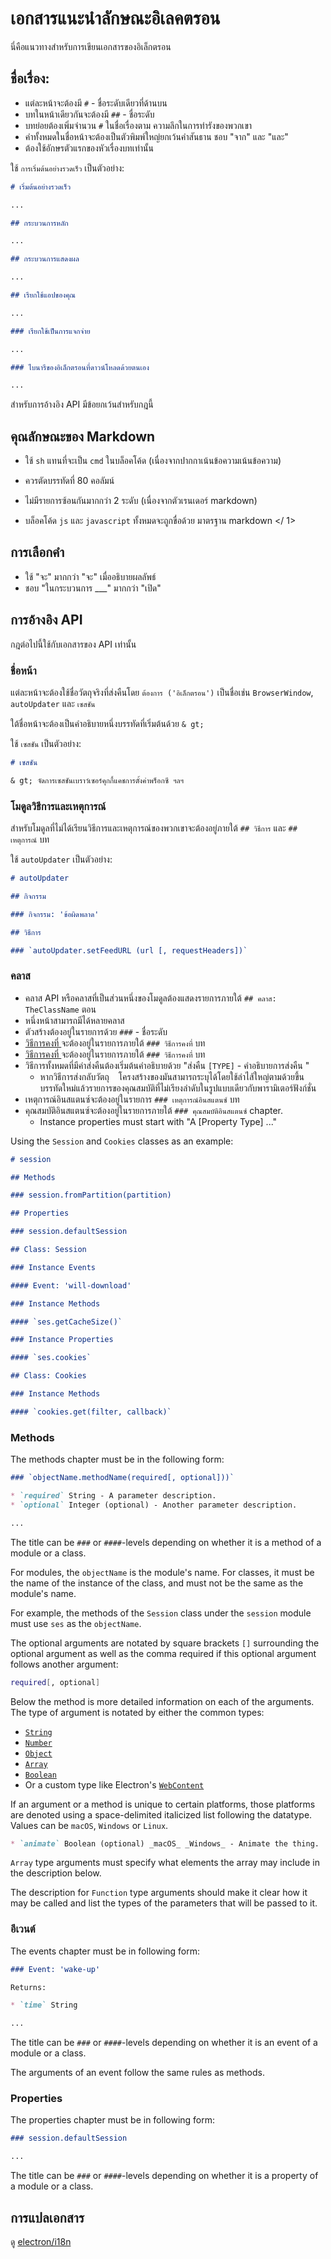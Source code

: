 # เอกสารแนะนำลักษณะอิเลคตรอน

นี่คือแนวทางสำหรับการเขียนเอกสารของอิเล็กตรอน

## ชื่อเรื่อง:

* แต่ละหน้าจะต้องมี ` # ` - ชื่อระดับเดียวที่ด้านบน
* บทในหน้าเดียวกันจะต้องมี ` ## ` - ชื่อระดับ
* บทย่อยต้องเพิ่มจำนวน ` # ` ในชื่อเรื่องตาม ความลึกในการทำรังของพวกเขา
* คำทั้งหมดในชื่อหน้าจะต้องเป็นตัวพิมพ์ใหญ่ยกเว้นคำสันธาน ชอบ "จาก" และ "และ"
* ต้องใช้อักษรตัวแรกของหัวเรื่องบทเท่านั้น

ใช้ ` การเริ่มต้นอย่างรวดเร็ว ` เป็นตัวอย่าง:

```markdown
# เริ่มต้นอย่างรวดเร็ว

...

## กระบวนการหลัก

...

## กระบวนการแสดงผล

...

## เรียกใช้แอปของคุณ

...

### เรียกใช้เป็นการแจกจ่าย

...

### ไบนารีของอิเล็กตรอนที่ดาวน์โหลดด้วยตนเอง

...
```

สำหรับการอ้างอิง API มีข้อยกเว้นสำหรับกฎนี้

## คุณลักษณะของ Markdown

* ใช้ ` sh ` แทนที่จะเป็น ` cmd ` ในบล็อคโค้ด (เนื่องจากปากกาเน้นข้อความเน้นข้อความ)
* ควรตัดบรรทัดที่ 80 คอลัมน์
* ไม่มีรายการซ้อนกันมากกว่า 2 ระดับ (เนื่องจากตัวเรนเดอร์ markdown)
* บล็อคโค้ด ` js ` และ ` javascript ` ทั้งหมดจะถูกขื่อด้วย  มาตรฐาน markdown </ 1></li> </ul> 
  
  ## การเลือกคำ
  
  * ใช้ "จะ" มากกว่า "จะ" เมื่ออธิบายผลลัพธ์
  * ชอบ "ในกระบวนการ ___" มากกว่า "เปิด"
  
  ## การอ้างอิง API
  
  กฎต่อไปนี้ใช้กับเอกสารของ API เท่านั้น
  
  ### ชื่อหน้า
  
  แต่ละหน้าจะต้องใช้ชื่อวัตถุจริงที่ส่งคืนโดย ` ต้องการ ('อิเล็กตรอน') ` เป็นชื่อเช่น ` BrowserWindow `, ` autoUpdater ` และ ` เซสชัน `
  
  ใต้ชื่อหน้าจะต้องเป็นคำอธิบายหนึ่งบรรทัดที่เริ่มต้นด้วย ` & gt; `
  
  ใช้ ` เซสชัน ` เป็นตัวอย่าง:
  
  ```markdown
  # เซสชัน
  
  & gt; จัดการเซสชันเบราว์เซอร์คุกกี้แคชการตั้งค่าพร็อกซี ฯลฯ
  ```
  
  ### โมดูลวิธีการและเหตุการณ์
  
  สำหรับโมดูลที่ไม่ได้เรียนวิธีการและเหตุการณ์ของพวกเขาจะต้องอยู่ภายใต้ ` ## วิธีการ ` และ ` ## เหตุการณ์ ` บท
  
  ใช้ ` autoUpdater ` เป็นตัวอย่าง:
  
  ```markdown
  # autoUpdater
  
  ## กิจกรรม
  
  ### กิจกรรม: 'ข้อผิดพลาด'
  
  ## วิธีการ
  
  ### `autoUpdater.setFeedURL (url [, requestHeaders])`
  ```
  
  ### คลาส
  
  * คลาส API หรือคลาสที่เป็นส่วนหนึ่งของโมดูลต้องแสดงรายการภายใต้ ` ## คลาส: TheClassName ` ตอน
  * หนึ่งหน้าสามารถมีได้หลายคลาส
  * ตัวสร้างต้องอยู่ในรายการด้วย ` ### ` - ชื่อระดับ
  * [ วิธีการคงที่ ](https://developer.mozilla.org/en-US/docs/Web/JavaScript/Reference/Classes/static) จะต้องอยู่ในรายการภายใต้ ` ### วิธีการคงที่ ` บท
  * [ วิธีการคงที่ ](https://developer.mozilla.org/en-US/docs/Web/JavaScript/Reference/Classes#Prototype_methods) จะต้องอยู่ในรายการภายใต้ ` ### วิธีการคงที่ ` บท
  * วิธีการทั้งหมดที่มีค่าส่งคืนต้องเริ่มต้นคำอธิบายด้วย "ส่งคืน `[TYPE]` - คำอธิบายการส่งคืน " 
    * หากวิธีการส่งกลับวัตถุ ` ` โครงสร้างของมันสามารถระบุได้โดยใช้ลำไส้ใหญ่ตามด้วยขึ้นบรรทัดใหม่แล้วรายการของคุณสมบัติที่ไม่เรียงลำดับในรูปแบบเดียวกับพารามิเตอร์ฟังก์ชั่น
  * เหตุการณ์อินสแตนซ์จะต้องอยู่ในรายการ ` ### เหตุการณ์อินสแตนซ์ ` บท
  * คุณสมบัติอินสแตนซ์จะต้องอยู่ในรายการภายใต้ `### คุณสมบัติอินสแตนซ์` chapter. 
    * Instance properties must start with "A [Property Type] ..."
  
  Using the `Session` and `Cookies` classes as an example:
  
  ```markdown
  # session
  
  ## Methods
  
  ### session.fromPartition(partition)
  
  ## Properties
  
  ### session.defaultSession
  
  ## Class: Session
  
  ### Instance Events
  
  #### Event: 'will-download'
  
  ### Instance Methods
  
  #### `ses.getCacheSize()`
  
  ### Instance Properties
  
  #### `ses.cookies`
  
  ## Class: Cookies
  
  ### Instance Methods
  
  #### `cookies.get(filter, callback)`
  ```
  
  ### Methods
  
  The methods chapter must be in the following form:
  
  ```markdown
  ### `objectName.methodName(required[, optional]))`
  
  * `required` String - A parameter description.
  * `optional` Integer (optional) - Another parameter description.
  
  ...
  ```
  
  The title can be `###` or `####`-levels depending on whether it is a method of a module or a class.
  
  For modules, the `objectName` is the module's name. For classes, it must be the name of the instance of the class, and must not be the same as the module's name.
  
  For example, the methods of the `Session` class under the `session` module must use `ses` as the `objectName`.
  
  The optional arguments are notated by square brackets `[]` surrounding the optional argument as well as the comma required if this optional argument follows another argument:
  
  ```sh
  required[, optional]
  ```
  
  Below the method is more detailed information on each of the arguments. The type of argument is notated by either the common types:
  
  * [`String`](https://developer.mozilla.org/en-US/docs/Web/JavaScript/Reference/Global_Objects/String)
  * [`Number`](https://developer.mozilla.org/en-US/docs/Web/JavaScript/Reference/Global_Objects/Number)
  * [`Object`](https://developer.mozilla.org/en-US/docs/Web/JavaScript/Reference/Global_Objects/Object)
  * [`Array`](https://developer.mozilla.org/en-US/docs/Web/JavaScript/Reference/Global_Objects/Array)
  * [`Boolean`](https://developer.mozilla.org/en-US/docs/Web/JavaScript/Reference/Global_Objects/Boolean)
  * Or a custom type like Electron's [`WebContent`](api/web-contents.md)
  
  If an argument or a method is unique to certain platforms, those platforms are denoted using a space-delimited italicized list following the datatype. Values can be `macOS`, `Windows` or `Linux`.
  
  ```markdown
  * `animate` Boolean (optional) _macOS_ _Windows_ - Animate the thing.
  ```
  
  `Array` type arguments must specify what elements the array may include in the description below.
  
  The description for `Function` type arguments should make it clear how it may be called and list the types of the parameters that will be passed to it.
  
  ### อีเวนต์
  
  The events chapter must be in following form:
  
  ```markdown
  ### Event: 'wake-up'
  
  Returns:
  
  * `time` String
  
  ...
  ```
  
  The title can be `###` or `####`-levels depending on whether it is an event of a module or a class.
  
  The arguments of an event follow the same rules as methods.
  
  ### Properties
  
  The properties chapter must be in following form:
  
  ```markdown
  ### session.defaultSession
  
  ...
  ```
  
  The title can be `###` or `####`-levels depending on whether it is a property of a module or a class.
  
  ## การแปลเอกสาร
  
  ดู [electron/i18n](https://github.com/electron/i18n#readme)